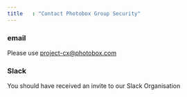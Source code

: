 ```yaml
---
title   : "Contact Photobox Group Security"
---
```



### email

Please use [project-cx@photobox.com](mailto:project-cx@photobox.com)

### Slack

You should have received an invite to our Slack Organisation